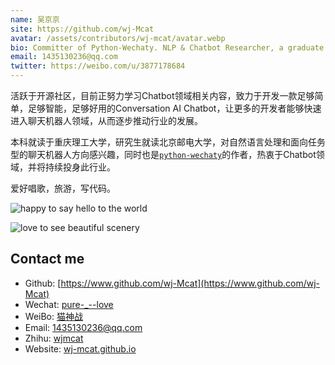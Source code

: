```yaml
---
name: 吴京京
site: https://github.com/wj-Mcat
avatar: /assets/contributors/wj-mcat/avatar.webp
bio: Committer of Python-Wechaty. NLP & Chatbot Researcher, a graduate student at Beijing University of Posts and Telecommunications.
email: 1435130236@qq.com
twitter: https://weibo.com/u/3877178684
---
```


活跃于开源社区，目前正努力学习Chatbot领域相关内容，致力于开发一款足够简单，足够智能，足够好用的Conversation AI Chatbot，让更多的开发者能够快速进入聊天机器人领域，从而逐步推动行业的发展。

本科就读于重庆理工大学，研究生就读北京邮电大学，对自然语言处理和面向任务型的聊天机器人方向感兴趣，同时也是[`python-wechaty`](https://www.github.com/wechaty/python-wechaty)的作者，热衷于Chatbot领域，并将持续投身此行业。

爱好唱歌，旅游，写代码。

![happy to say hello to the world](/assets/contributors/wj-mcat/hello.webp)

![love to see beautiful scenery](/assets/contributors/wj-mcat/scenery.webp)

## Contact me

- Github: [https://www.github.com/wj-Mcat](https://www.github.com/wj-Mcat)
- Wechat: [pure-_--love](/imgs/weixin.webp)
- WeiBo: [猫神战](https://weibo.com/u/3877178684)
- Email: 1435130236@qq.com
- Zhihu: [wjmcat](https://www.zhihu.com/people/wjmcat)
- Website: [wj-mcat.github.io](https://wj-mcat.github.io/)
